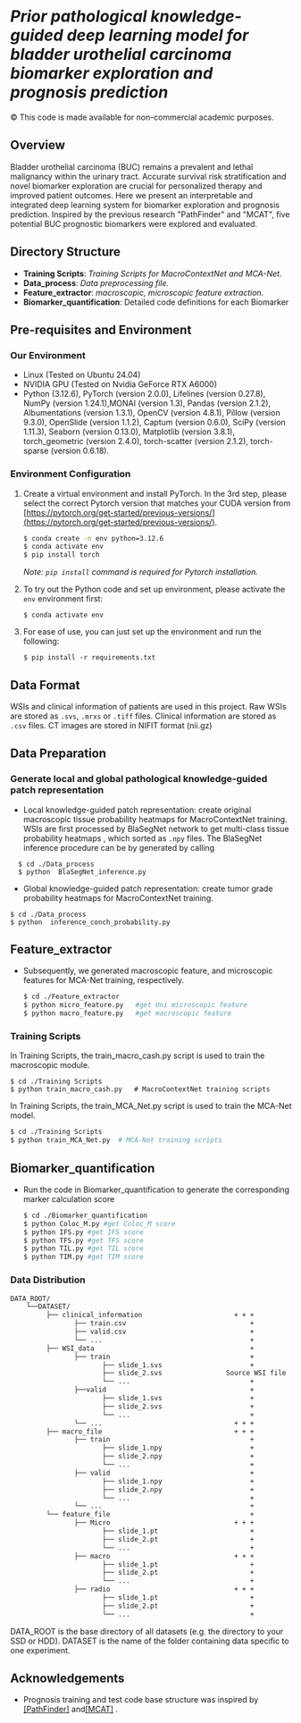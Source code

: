 # ***Prior pathological knowledge-guided deep learning model for bladder urothelial carcinoma biomarker exploration and prognosis prediction***

© This code is made available for non-commercial academic purposes. 

## Overview
Bladder urothelial carcinoma (BUC) remains a prevalent and lethal malignancy within the urinary tract. Accurate survival risk stratification and novel biomarker exploration are crucial for personalized therapy and improved patient outcomes. Here we present an interpretable and  integrated deep learning system for biomarker exploration and prognosis prediction. Inspired by the previous research "PathFinder" and "MCAT", five potential BUC prognostic biomarkers were explored and evaluated.

## Directory Structure

* **Training Scripts**: *Training Scripts for MacroContextNet and MCA-Net.*
* **Data_process**: *Data preprocessing file.*
* **Feature_extractor**: *macroscopic, microscopic feature extraction.*
* **Biomarker_quantification**: Detailed code definitions for each Biomarker


## Pre-requisites and Environment

### Our Environment
* Linux (Tested on Ubuntu 24.04)
* NVIDIA GPU (Tested on Nvidia GeForce RTX A6000)
* Python (3.12.6), PyTorch (version 2.0.0), Lifelines (version 0.27.8), NumPy (version 1.24.1),MONAI (version 1.3), Pandas (version 2.1.2), Albumentations (version 1.3.1), OpenCV (version 4.8.1), Pillow (version 9.3.0), OpenSlide (version 1.1.2), Captum (version 0.6.0), SciPy (version 1.11.3), Seaborn (version 0.13.0), Matplotlib (version 3.8.1), torch_geometric (version 2.4.0), torch-scatter (version 2.1.2), torch-sparse (version 0.6.18).
### Environment Configuration
1. Create a virtual environment and install PyTorch. In the 3rd step, please select the correct Pytorch version that matches your CUDA version from [https://pytorch.org/get-started/previous-versions/](https://pytorch.org/get-started/previous-versions/).
   ```bash
   $ conda create -n env python=3.12.6
   $ conda activate env
   $ pip install torch
   ```
      *Note:  `pip install` command is required for Pytorch installation.*
   
2. To try out the Python code and set up environment, please activate the `env` environment first:

   ``` shell
   $ conda activate env
   ```
3. For ease of use, you can just set up the environment and run the following:
   ``` shell
   $ pip install -r requirements.txt
   ```

## Data Format

WSIs and clinical information of patients are used in this project. Raw WSIs are stored as ```.svs```, ```.mrxs``` or ```.tiff``` files. Clinical information are stored as ```.csv``` files. CT images are stored in NIFIT format (nii.gz)

## Data Preparation

### Generate **local and global pathological knowledge-guided patch representation**

- Local knowledge-guided patch representation: create original macroscopic tissue probability heatmaps for MacroContextNet training. WSIs are first processed by BlaSegNet  network to get multi-class tissue probability heatmaps , which sorted as ```.npy``` files. The BlaSegNet inference  procedure can be by generated by calling

``` shell
  $ cd ./Data_process
  $ python  BlaSegNet_inference.py
```

* Global knowledge-guided patch representation: create tumor grade  probability heatmaps for MacroContextNet training. 

``` shell
$ cd ./Data_process
$ python  inference_conch_probability.py 
```

## Feature_extractor

- Subsequently, we generated macroscopic feature, and microscopic features for MCA-Net training, respectively. 

  ```bash
  $ cd ./Feature_extractor
  $ python micro_feature.py   #get Uni microscopic feature
  $ python macro_feature.py   #get macroscopic feature
  ```

### Training Scripts

In Training Scripts, the train_macro_cash.py script is used to train the macroscopic module.

```shell
$ cd ./Training Scripts
$ python train_macro_cash.py   # MacroContextNet training scripts 
```

In Training Scripts, the train_MCA_Net.py script is used to train the MCA-Net model.

```bash
$ cd ./Training Scripts
$ python train_MCA_Net.py  # MCA-Net training scripts 
```

## Biomarker_quantification

- Run the code in Biomarker_quantification to generate the corresponding marker calculation score

  ```bash
  $ cd ./Biomarker_quantification
  $ python Coloc_M.py #get Coloc_M score
  $ python IFS.py #get IFS score
  $ python TFS.py #get TFS score
  $ python TIL.py #get TIL score
  $ python TIM.py #get TIM score
  
  ```

### Data Distribution

```bash
DATA_ROOT/
    └──DATASET/
         ├── clinical_information                       + + + 
                ├── train.csv                               +
                ├── valid.csv                               +
                └── ...                                     +
         ├── WSI_data                                       +
                ├── train                                   +
                       ├── slide_1.svs                      +
                       ├── slide_2.svs                Source WSI file
                       └── ...                              +
                ├──valid                                    +
                       ├── slide_1.svs                      +
                       ├── slide_2.svs                      +
                       └── ...                              +
                └── ...                                 + + +
         ├── macro_file                                 + + +
                ├── train                                   +
                       ├── slide_1.npy                      +
                       ├── slide_2.npy                      +
                       └── ...                              +
                ├── valid                                   +
                       ├── slide_1.npy                      +
                       ├── slide_2.npy                      +
                       └── ...                              +
                └── ...                                     +     
         └── feature_file                                   +
                ├── Micro                               + + +
                       ├── slide_1.pt                       +
                       ├── slide_2.pt                       +
                       └── ...                              +
                ├── macro                               + + +
                       ├── slide_1.pt                       +
                       ├── slide_2.pt                       +
                       └── ...                              +    
                ├── radio                               + + +
                       ├── slide_1.pt                       +
                       ├── slide_2.pt                       +
                       └── ...                              +   
```
DATA_ROOT is the base directory of all datasets (e.g. the directory to your SSD or HDD). DATASET is the name of the folder containing data specific to one experiment.


## Acknowledgements
- Prognosis training and test code base structure was inspired by [[PathFinder]](https://github.com/mahmoodlab/PathomicFusion) and[[MCAT]](https://github.com/mahmoodlab/MCAT) .
